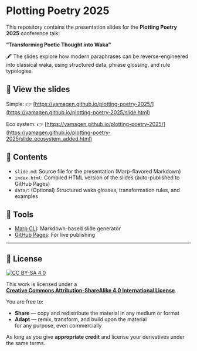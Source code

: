 # Plotting Poetry 2025

This repository contains the presentation slides for the **Plotting Poetry 2025** conference talk:

**"Transforming Poetic Thought into Waka"**

🖋️ The slides explore how modern paraphrases can be reverse-engineered into classical waka, using structured data, phrase glossing, and rule typologies.

## 🔗 View the slides

Simple: 👉 [https://yamagen.github.io/plotting-poetry-2025/](https://yamagen.github.io/plotting-poetry-2025/slide.html)

Eco system: 👉 [https://yamagen.github.io/plotting-poetry-2025/](https://yamagen.github.io/plotting-poetry-2025/slide_ecosystem_added.html)

## 📂 Contents

- `slide.md`: Source file for the presentation (Marp-flavored Markdown)
- `index.html`: Compiled HTML version of the slides (auto-published to GitHub Pages)
- `data/`: (Optional) Structured waka glosses, transformation rules, and examples

## 📌 Tools

- [Marp CLI](https://github.com/marp-team/marp-cli): Markdown-based slide generator
- [GitHub Pages](https://pages.github.com/): For live publishing

---

## 📄 License

[![CC BY-SA 4.0](https://licensebuttons.net/l/by-sa/4.0/88x31.png)](https://creativecommons.org/licenses/by-sa/4.0/)

This work is licensed under a  
**[Creative Commons Attribution-ShareAlike 4.0 International License](https://creativecommons.org/licenses/by-sa/4.0/)**.

You are free to:

- **Share** — copy and redistribute the material in any medium or format
- **Adapt** — remix, transform, and build upon the material  
  for any purpose, even commercially

As long as you give **appropriate credit** and license your derivatives under the same terms.
